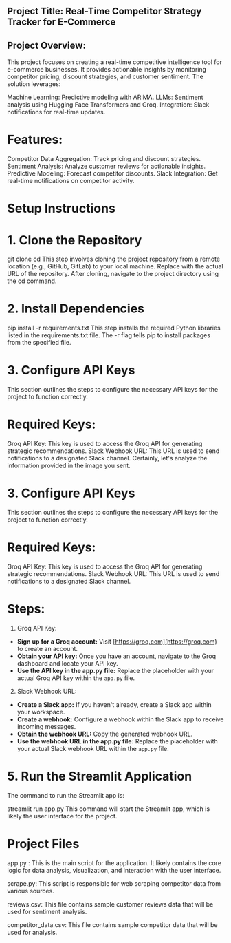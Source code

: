 ## Project Title: Real-Time Competitor Strategy Tracker for E-Commerce

## Project Overview:

This project focuses on creating a real-time competitive intelligence tool for e-commerce businesses. It provides actionable insights by monitoring competitor pricing, discount strategies, and customer sentiment. The solution leverages:

Machine Learning: Predictive modeling with ARIMA.
LLMs: Sentiment analysis using Hugging Face Transformers and Groq.
Integration: Slack notifications for real-time updates.

# Features:

Competitor Data Aggregation: Track pricing and discount strategies.
Sentiment Analysis: Analyze customer reviews for actionable insights.
Predictive Modeling: Forecast competitor discounts.
Slack Integration: Get real-time notifications on competitor activity.

# Setup Instructions

# 1. Clone the Repository


git clone <repository-url>
cd <repository-directory>
This step involves cloning the project repository from a remote location (e.g., GitHub, GitLab) to your local machine.
Replace <repository-url> with the actual URL of the repository.
After cloning, navigate to the project directory using the cd command.

# 2. Install Dependencies

pip install -r requirements.txt
This step installs the required Python libraries listed in the requirements.txt file.
The -r flag tells pip to install packages from the specified file.

# 3. Configure API Keys

This section outlines the steps to configure the necessary API keys for the project to function correctly.

# Required Keys:

Groq API Key: This key is used to access the Groq API for generating strategic recommendations.
Slack Webhook URL: This URL is used to send notifications to a designated Slack channel.
Certainly, let's analyze the information provided in the image you sent.

# 3. Configure API Keys

This section outlines the steps to configure the necessary API keys for the project to function correctly.

# Required Keys:

Groq API Key: This key is used to access the Groq API for generating strategic recommendations.
Slack Webhook URL: This URL is used to send notifications to a designated Slack channel.

# Steps:

1. Groq API Key:

* **Sign up for a Groq account:** Visit [https://groq.com](https://groq.com) to create an account.
* **Obtain your API key:** Once you have an account, navigate to the Groq dashboard and locate your API key. 
* **Use the API key in the app.py file:** Replace the placeholder with your actual Groq API key within the `app.py` file.
2. Slack Webhook URL:

* **Create a Slack app:** If you haven't already, create a Slack app within your workspace.
* **Create a webhook:** Configure a webhook within the Slack app to receive incoming messages.
* **Obtain the webhook URL:** Copy the generated webhook URL.
* **Use the webhook URL in the app.py file:** Replace the placeholder with your actual Slack webhook URL within the `app.py` file.

# 5. Run the Streamlit Application

The command to run the Streamlit app is:

streamlit run app.py
This command will start the Streamlit app, which is likely the user interface for the project.

# Project Files

app.py : This is the main script for the application. It likely contains the core logic for data analysis, visualization, and interaction with the user interface.

scrape.py: This script is responsible for web scraping competitor data from various sources.

reviews.csv: This file contains sample customer reviews data that will be used for sentiment analysis.

competitor_data.csv: This file contains sample competitor data that will be used for analysis.

